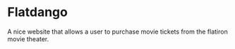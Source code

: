 # Flatdango
A nice website that allows a user to purchase movie tickets from the  flatiron movie theater.
